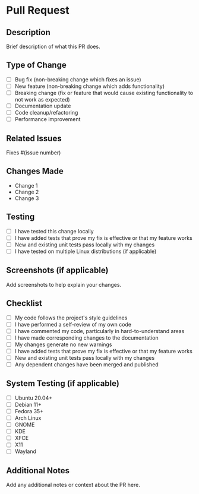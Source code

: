 # Pull Request

## Description
Brief description of what this PR does.

## Type of Change
- [ ] Bug fix (non-breaking change which fixes an issue)
- [ ] New feature (non-breaking change which adds functionality)
- [ ] Breaking change (fix or feature that would cause existing functionality to not work as expected)
- [ ] Documentation update
- [ ] Code cleanup/refactoring
- [ ] Performance improvement

## Related Issues
Fixes #(issue number)

## Changes Made
- Change 1
- Change 2
- Change 3

## Testing
- [ ] I have tested this change locally
- [ ] I have added tests that prove my fix is effective or that my feature works
- [ ] New and existing unit tests pass locally with my changes
- [ ] I have tested on multiple Linux distributions (if applicable)

## Screenshots (if applicable)
Add screenshots to help explain your changes.

## Checklist
- [ ] My code follows the project's style guidelines
- [ ] I have performed a self-review of my own code
- [ ] I have commented my code, particularly in hard-to-understand areas
- [ ] I have made corresponding changes to the documentation
- [ ] My changes generate no new warnings
- [ ] I have added tests that prove my fix is effective or that my feature works
- [ ] New and existing unit tests pass locally with my changes
- [ ] Any dependent changes have been merged and published

## System Testing (if applicable)
- [ ] Ubuntu 20.04+
- [ ] Debian 11+
- [ ] Fedora 35+
- [ ] Arch Linux
- [ ] GNOME
- [ ] KDE
- [ ] XFCE
- [ ] X11
- [ ] Wayland

## Additional Notes
Add any additional notes or context about the PR here.